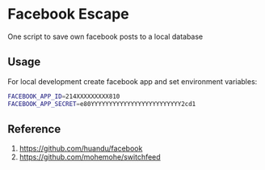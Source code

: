 # Facebook Escape
One script to save own facebook posts to a local database

## Usage

For local development create facebook app and set environment variables:
```sh
FACEBOOK_APP_ID=214XXXXXXXXX810
FACEBOOK_APP_SECRET=e80YYYYYYYYYYYYYYYYYYYYYYYYY2cd1
```

## Reference
1. https://github.com/huandu/facebook
2. https://github.com/mohemohe/switchfeed